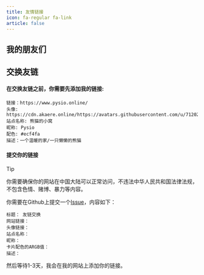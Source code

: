 ```yaml
---
title: 友情链接
icon: fa-regular fa-link
article: false
---
```


## 我的朋友们




## 交换友链

#### 在交换友链之前，你需要先添加我的链接:

```text
链接：https://www.pysio.online/
头像: https://cdn.akaere.online/https://avatars.githubusercontent.com/u/71202163
站点名称: 熊猫的小窝
昵称: Pysio
配色: #ecf4fa
描述：一个温暖的家/一只懒懒的熊猫
```
#### 提交你的链接

> [!tip]
> 你需要确保你的网站在中国大陆可以正常访问，不违法中华人民共和国法律法规，不包含色情、赌博、暴力等内容。

你需要在Github上提交一个[Issue](https://github.com/pysio2007/Vue-blog)，内容如下：

```text
标题： 友链交换
网站链接：
头像链接：
站点名称：
昵称：
卡片配色的ARGB值：
描述：
```

然后等待1-3天，我会在我的网站上添加你的链接。